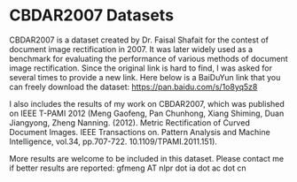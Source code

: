 # CBDAR2007 Datasets
CBDAR2007 is a dataset created by Dr. Faisal Shafait for the contest of document image rectification in 2007. It was later widely used as a benchmark for evaluating the performance of various methods of document image rectification. Since the original link is hard to find, I was asked for several times to provide a new link. Here below is a BaiDuYun link that you can freely download the dataset: https://pan.baidu.com/s/1o8yq5z8

I also includes the results of my work on CBDAR2007, which was published on IEEE T-PAMI 2012 (Meng Gaofeng,  Pan Chunhong,  Xiang Shiming,  Duan Jiangyong, Zheng Nanning. (2012). Metric Rectification of Curved Document Images. IEEE Transactions on. Pattern Analysis and Machine Intelligence, vol.34, pp.707-722. 10.1109/TPAMI.2011.151). 

More results are welcome to be included in this dataset. Please contact me if better results are reported: gfmeng AT nlpr dot ia dot ac dot cn
